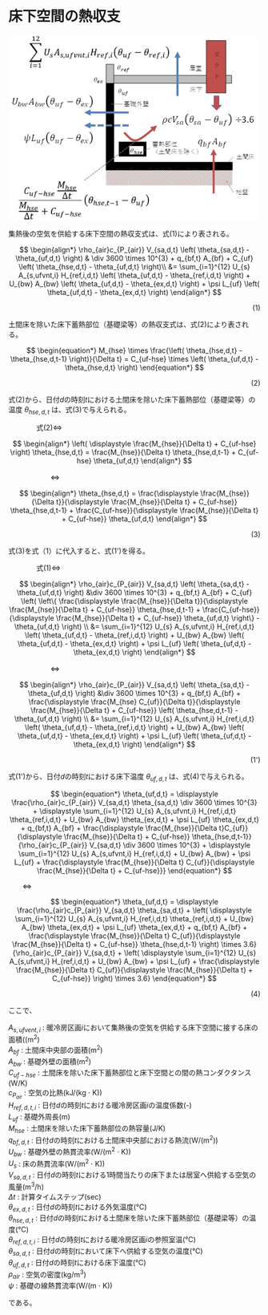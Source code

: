 # 床下空間の熱収支

![Sketch_of_Heat_Balance_of_Underfloor.jpg](Sketch_of_Heat_Balance_of_Underfloor.jpg)

集熱後の空気を供給する床下空間の熱収支式は、式(1)により表される。

$$
\begin{align*}
    \rho_{air}c_{P_{air}} V_{sa,d,t} \left( \theta_{sa,d,t} - \theta_{uf,d,t} \right) & \div 3600 \times 10^{3} + q_{bf,t} A_{bf} + C_{uf}  \left( \theta_{hse,d,t} - \theta_{uf,d,t} \right)\\
    &= \sum_{i=1}^{12} U_{s} A_{s,ufvnt,i} H_{ref,i,d,t} \left( \theta_{uf,d,t} - \theta_{ref,i,d,t} \right) + U_{bw} A_{bw} \left( \theta_{uf,d,t} - \theta_{ex,d,t} \right) + \psi L_{uf} \left( \theta_{uf,d,t} - \theta_{ex,d,t} \right)
\end{align*}
$$

<div style="text-align: right;"> (1) </div>

土間床を除いた床下蓄熱部位（基礎梁等）の熱収支式は、式(2)により表される。

$$
\begin{equation*}
    M_{hse} \times \frac{\left( \theta_{hse,d,t} - \theta_{hse,d,t-1} \right)}{\Delta t} = C_{uf-hse} \times \left( \theta_{uf,d,t} - \theta_{hse,d,t} \right)
\end{equation*}
$$

<div style="text-align: right;"> (2) </div>

式(2)から、日付$d$の時刻$t$における土間床を除いた床下蓄熱部位（基礎梁等）の温度 $\theta_{hse,d,t}$ は、式(3)で与えられる。

<p style="text-indent:4em">式(2)⇔</p>

$$
\begin{align*}
     \left( \displaystyle \frac{M_{hse}}{\Delta t} +  C_{uf-hse} \right) \theta_{hse,d,t} =  \frac{M_{hse}}{\Delta t} \theta_{hse,d,t-1} +  C_{uf-hse} \theta_{uf,d,t}
\end{align*}
$$

<p style="text-indent:4em">　　⇔</p>

$$
\begin{align*}
     \theta_{hse,d,t} = \frac{\displaystyle \frac{M_{hse}}{\Delta t}}{\displaystyle \frac{M_{hse}}{\Delta t} +  C_{uf-hse}} \theta_{hse,d,t-1} + \frac{C_{uf-hse}}{\displaystyle \frac{M_{hse}}{\Delta t} +  C_{uf-hse}} \theta_{uf,d,t}
\end{align*}
$$

<div style="text-align: right;"> (3) </div>

式(3)を式（1）に代入すると、式(1')を得る。

<p style="text-indent:4em">式(1)⇔</p>

$$
\begin{align*}
    \rho_{air}c_{P_{air}} V_{sa,d,t} \left( \theta_{sa,d,t} - \theta_{uf,d,t} \right) &\div 3600 \times 10^{3} + q_{bf,t} A_{bf} + C_{uf}  \left( \left\{ \frac{\displaystyle \frac{M_{hse}}{\Delta t}}{\displaystyle \frac{M_{hse}}{\Delta t} +  C_{uf-hse}} \theta_{hse,d,t-1} + \frac{C_{uf-hse}}{\displaystyle \frac{M_{hse}}{\Delta t} +  C_{uf-hse}} \theta_{uf,d,t} \right\} - \theta_{uf,d,t} \right) \\
    &= \sum_{i=1}^{12} U_{s} A_{s,ufvnt,i} H_{ref,i,d,t} \left( \theta_{uf,d,t} - \theta_{ref,i,d,t} \right) + U_{bw} A_{bw} \left( \theta_{uf,d,t} - \theta_{ex,d,t} \right) + \psi L_{uf} \left( \theta_{uf,d,t} - \theta_{ex,d,t} \right)
\end{align*}
$$

<p style="text-indent:4em">　　⇔</p>

$$
\begin{align*}
    \rho_{air}c_{P_{air}} V_{sa,d,t} \left( \theta_{sa,d,t} - \theta_{uf,d,t} \right) &\div 3600 \times 10^{3} + q_{bf,t} A_{bf} + \frac{\displaystyle \frac{M_{hse} C_{uf}}{\Delta t}}{\displaystyle \frac{M_{hse}}{\Delta t} +  C_{uf-hse}}  \left( \theta_{hse,d,t-1} - \theta_{uf,d,t} \right) \\
    &= \sum_{i=1}^{12} U_{s} A_{s,ufvnt,i} H_{ref,i,d,t} \left( \theta_{uf,d,t} - \theta_{ref,i,d,t} \right) + U_{bw} A_{bw} \left( \theta_{uf,d,t} - \theta_{ex,d,t} \right) + \psi L_{uf} \left( \theta_{uf,d,t} - \theta_{ex,d,t} \right)
\end{align*}
$$

<div style="text-align: right;"> (1') </div>

式(1')から、日付$d$の時刻$t$における床下温度 $\theta_{uf,d,t}$ は、式(4)で与えられる。

$$
\begin{equation*}
   \theta_{uf,d,t} = \displaystyle \frac{\rho_{air}c_{P_{air}} V_{sa,d,t} \theta_{sa,d,t} \div 3600 \times 10^{3} + \displaystyle \sum_{i=1}^{12} U_{s} A_{s,ufvnt,i} H_{ref,i,d,t} \theta_{ref,i,d,t} + U_{bw} A_{bw} \theta_{ex,d,t} + \psi L_{uf} \theta_{ex,d,t} + q_{bf,t} A_{bf} + \frac{\displaystyle \frac{M_{hse}}{\Delta t}C_{uf}}{\displaystyle \frac{M_{hse}}{\Delta t} +  C_{uf-hse}} \theta_{hse,d,t-1}}{\rho_{air}c_{P_{air}} V_{sa,d,t} \div 3600 \times 10^{3} + \displaystyle \sum_{i=1}^{12} U_{s} A_{s,ufvnt,i} H_{ref,i,d,t} + U_{bw} A_{bw} + \psi L_{uf} + \frac{\displaystyle \frac{M_{hse}}{\Delta t} C_{uf}}{\displaystyle \frac{M_{hse}}{\Delta t} +  C_{uf-hse}}}
\end{equation*}
$$

<p style="text-indent:2em">⇔</p>

$$
\begin{equation*}
   \theta_{uf,d,t} = \displaystyle \frac{\rho_{air}c_{P_{air}} V_{sa,d,t} \theta_{sa,d,t} + \left( \displaystyle \sum_{i=1}^{12} U_{s} A_{s,ufvnt,i} H_{ref,i,d,t} \theta_{ref,i,d,t} + U_{bw} A_{bw} \theta_{ex,d,t} + \psi L_{uf} \theta_{ex,d,t} + q_{bf,t} A_{bf} + \frac{\displaystyle \frac{M_{hse}}{\Delta t} C_{uf}}{\displaystyle \frac{M_{hse}}{\Delta t} +  C_{uf-hse}} \theta_{hse,d,t-1} \right) \times 3.6}{\rho_{air}c_{P_{air}} V_{sa,d,t} + \left( \displaystyle \sum_{i=1}^{12} U_{s} A_{s,ufvnt,i} H_{ref,i,d,t} + U_{bw} A_{bw} + \psi L_{uf} + \frac{\displaystyle \frac{M_{hse}}{\Delta t} C_{uf}}{\displaystyle \frac{M_{hse}}{\Delta t} +  C_{uf-hse}} \right) \times 3.6}
\end{equation*}
$$

<div style="text-align: right;"> (4) </div>

ここで、

$A_{s,ufvent,i}$ : 暖冷房区画$i$において集熱後の空気を供給する床下空間に接する床の面積((m<sup>2</sup>) <br/>
$A_{bf}$ : 土間床中央部の面積(m<sup>2</sup>) <br/>
$A_{bw}$ : 基礎外壁の面積(m<sup>2</sup>) <br/>
$C_{uf-hse}$ : 土間床を除いた床下蓄熱部位と床下空間との間の熱コンダクタンス(W/K) <br/>
$c_{P_{air}}$ : 空気の比熱(kJ/(kg $\cdot$ K)) <br/>
$H_{ref,d,t,i}$ : 日付$d$の時刻$t$における暖冷房区画$i$の温度係数(-) <br/>
$L_{uf}$ : 基礎外周長(m) <br/>
$M_{hse}$ : 土間床を除いた床下蓄熱部位の熱容量(J/K) <br/>
$q_{bf,d,t}$ : 日付$d$の時刻$t$における土間床中央部における熱流(W/(m<sup>2</sup>)) <br/>
$U_{bw}$ : 基礎外壁の熱貫流率(W/(m<sup>2</sup> $\cdot$ K)) <br/>
$U_{s}$ : 床の熱貫流率(W/(m<sup>2</sup> $\cdot$ K)) <br/>
$V_{sa,d,t}$ : 日付$d$の時刻$t$における1時間当たりの床下または居室へ供給する空気の風量(m<sup>3</sup>/h) <br/>
$\Delta t$ : 計算タイムステップ(sec) <br/>
$\theta_{ex,d,t}$ : 日付$d$の時刻$t$における外気温度(℃) <br/>
$\theta_{hse,d,t}$ : 日付$d$の時刻$t$における土間床を除いた床下蓄熱部位（基礎梁等）の温度(℃) <br/>
$\theta_{ref,d,t,i}$ : 日付$d$の時刻$t$における暖冷房区画$i$の参照室温(℃) <br/>
$\theta_{sa,d,t}$ : 日付$d$の時刻$t$において床下へ供給する空気の温度(℃) <br/>
$\theta_{uf,d,t}$ : 日付$d$の時刻$t$における床下温度(℃) <br/>
$\rho_{air}$ : 空気の密度(kg/m<sup>3</sup>) <br/>
$\psi$ : 基礎の線熱貫流率(W/(m $\cdot$ K))

である。

